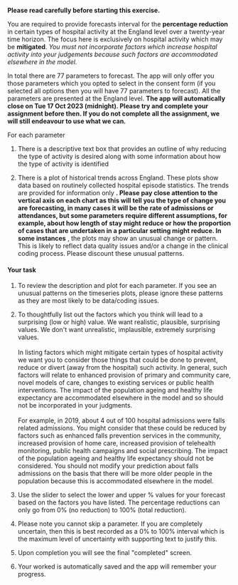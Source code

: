 **Please read carefully before starting this exercise.**

You are required to provide forecasts interval for the **percentage reduction** in certain types of hospital activity at the England level over a twenty-year time horizon. The focus here is exclusively on hospital activity which may be **mitigated**. _You must not incorporate factors which increase hospital activity into your judgements because such factors are accommodated elsewhere in the model._

In total there are 77 parameters to forecast. The app will only offer you those parameters which you opted to select in the consent form (if you selected all options then you will have 77 parameters to forecast). All the parameters are presented at the England level. **The app will automatically close on Tue 17 Oct 2023 (midnight). Please try and complete your assignment before then. If you do not complete all the assignment, we will still endeavour to use what we can.**

For each parameter

1) There is a descriptive text box that provides an outline of why reducing the type of activity is desired along with some information about how the type of activity is identified

2) There is a plot of historical trends across England. These plots show data based on routinely collected hospital episode statistics. The trends are provided for information only **. Please pay close attention to the vertical axis on each chart as this will tell you the type of change you are forecasting, in many cases it will be the rate of admissions or attendances, but some parameters require different assumptions, for example, about how length of stay might reduce or how the proportion of cases that are undertaken in a particular setting might reduce. In some instances** , the plots may show an unusual change or pattern. This is likely to reflect data quality issues and/or a change in the clinical coding process. Please discount these unusual patterns.

#### Your task

1) To review the description and plot for each parameter. If you see an unusual patterns on the timeseries plots, please ignore these patterns as they are most likely to be data/coding issues.

2) To thoughtfully list out the factors which you think will lead to a surprising (low or high) value. We want realistic, plausible, surprising values. We don't want unrealistic, implausible, extremely surprising values.  <br /><br />
In listing factors which might mitigate certain types of hospital activity we want you to consider those things that could be done to prevent, reduce or divert (away from the hospital) such activity. In general, such factors will relate to enhanced provision of primary and community care, novel models of care, changes to existing services or public health interventions. The impact of the population ageing and healthy life expectancy are accommodated elsewhere in the model and so should not be incorporated in your judgments.  <br /><br />
For example, in 2019, about 4 out of 100 hospital admissions were falls related admissions. You might consider that these could be reduced by factors such as enhanced falls prevention services in the community, increased provision of home care, increased provision of telehealth monitoring, public health campaigns and social prescribing. The impact of the population ageing and healthy life expectancy should not be considered. You should not modify your prediction about falls admissions on the basis that there will be more older people in the population because this is accommodated elsewhere in the model.

3) Use the slider to select the lower and upper % values for your forecast based on the factors you have listed. The percentage reductions can only go from 0% (no reduction) to 100% (total reduction).

4) Please note you cannot skip a parameter. If you are completely uncertain, then this is best recorded as a 0% to 100% interval which is the maximum level of uncertainty with supporting text to justify this.

5) Upon completion you will see the final "completed" screen.

6) Your worked is automatically saved and the app will remember your progress.
